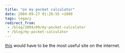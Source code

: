```yaml
---
title: "on my pocket calculator"
date: 2004-09-27 01:20:55 +1000
tags: legacy
redirect_from:
 - /blog/2004/09/my-pocket-calculator
 - /blog/my-pocket-calculator
---
```


<a href="http://www.webcalc.net/index.php">this</a> would have to be the most useful site on the internet.

